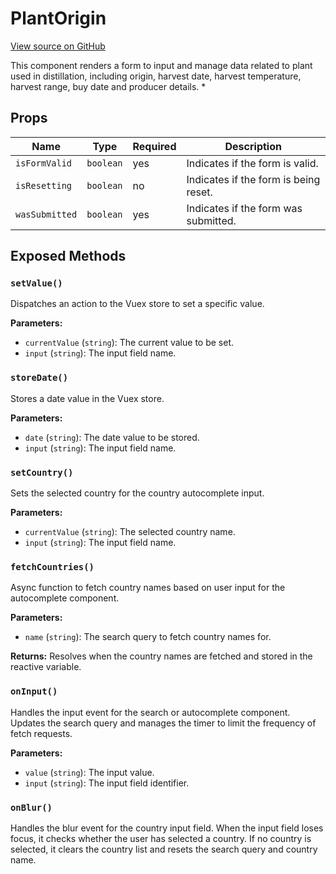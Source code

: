# PlantOrigin

[View source on GitHub](https://github.com/DestillApp/main/blob/main/frontend/src/components/plant/form/PlantOrigin.vue)

This component renders a form to input and manage data related to plant used in distillation, including origin, harvest date, harvest temperature, harvest range, buy date and producer details.
 *

## Props

| Name | Type | Required | Description |
|------|------|----------|-------------|
| `isFormValid` | `boolean` | yes | Indicates if the form is valid. |
| `isResetting` | `boolean` | no | Indicates if the form is being reset. |
| `wasSubmitted` | `boolean` | yes | Indicates if the form was submitted. |

## Exposed Methods

### `setValue()`
Dispatches an action to the Vuex store to set a specific value.

**Parameters:**
- `currentValue` (`string`): The current value to be set.
- `input` (`string`): The input field name.

### `storeDate()`
Stores a date value in the Vuex store.

**Parameters:**
- `date` (`string`): The date value to be stored.
- `input` (`string`): The input field name.

### `setCountry()`
Sets the selected country for the country autocomplete input.

**Parameters:**
- `currentValue` (`string`): The selected country name.
- `input` (`string`): The input field name.

### `fetchCountries()`
Async function to fetch country names based on user input for the autocomplete component.

**Parameters:**
- `name` (`string`): The search query to fetch country names for.

**Returns:** Resolves when the country names are fetched and stored in the reactive variable.

### `onInput()`
Handles the input event for the search or autocomplete component.
Updates the search query and manages the timer to limit the frequency of fetch requests.

**Parameters:**
- `value` (`string`): The input value.
- `input` (`string`): The input field identifier.

### `onBlur()`
Handles the blur event for the country input field.
When the input field loses focus, it checks whether the user has selected a country.
If no country is selected, it clears the country list and resets the search query and country name.
